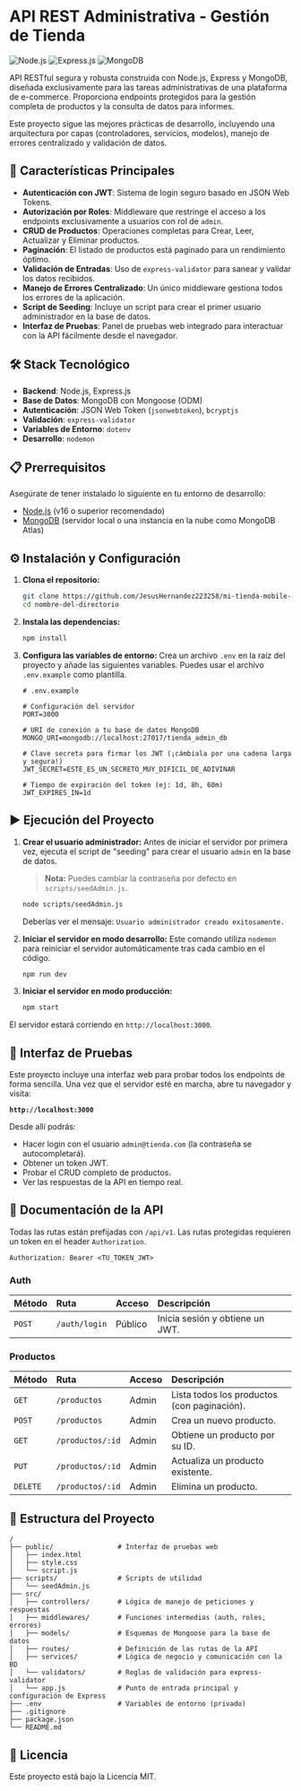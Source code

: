 # API REST Administrativa - Gestión de Tienda

![Node.js](https://img.shields.io/badge/Node.js-16.x-green?style=for-the-badge&logo=node.js)
![Express.js](https://img.shields.io/badge/Express.js-4.x-blue?style=for-the-badge&logo=express)
![MongoDB](https://img.shields.io/badge/MongoDB-5.x-green?style=for-the-badge&logo=mongodb)

API RESTful segura y robusta construida con Node.js, Express y MongoDB, diseñada exclusivamente para las tareas administrativas de una plataforma de e-commerce. Proporciona endpoints protegidos para la gestión completa de productos y la consulta de datos para informes.

Este proyecto sigue las mejores prácticas de desarrollo, incluyendo una arquitectura por capas (controladores, servicios, modelos), manejo de errores centralizado y validación de datos.

## 🚀 Características Principales

-   **Autenticación con JWT**: Sistema de login seguro basado en JSON Web Tokens.
-   **Autorización por Roles**: Middleware que restringe el acceso a los endpoints exclusivamente a usuarios con rol de `admin`.
-   **CRUD de Productos**: Operaciones completas para Crear, Leer, Actualizar y Eliminar productos.
-   **Paginación**: El listado de productos está paginado para un rendimiento óptimo.
-   **Validación de Entradas**: Uso de `express-validator` para sanear y validar los datos recibidos.
-   **Manejo de Errores Centralizado**: Un único middleware gestiona todos los errores de la aplicación.
-   **Script de Seeding**: Incluye un script para crear el primer usuario administrador en la base de datos.
-   **Interfaz de Pruebas**: Panel de pruebas web integrado para interactuar con la API fácilmente desde el navegador.

## 🛠️ Stack Tecnológico

-   **Backend**: Node.js, Express.js
-   **Base de Datos**: MongoDB con Mongoose (ODM)
-   **Autenticación**: JSON Web Token (`jsonwebtoken`), `bcryptjs`
-   **Validación**: `express-validator`
-   **Variables de Entorno**: `dotenv`
-   **Desarrollo**: `nodemon`

## 📋 Prerrequisitos

Asegúrate de tener instalado lo siguiente en tu entorno de desarrollo:

-   [Node.js](https://nodejs.org/) (v16 o superior recomendado)
-   [MongoDB](https://www.mongodb.com/try/download/community) (servidor local o una instancia en la nube como MongoDB Atlas)

## ⚙️ Instalación y Configuración

1.  **Clona el repositorio:**
    ```bash
    git clone https://github.com/JesusHernandez223258/mi-tienda-mobile-api.git
    cd nombre-del-directorio
    ```

2.  **Instala las dependencias:**
    ```bash
    npm install
    ```

3.  **Configura las variables de entorno:**
    Crea un archivo `.env` en la raíz del proyecto y añade las siguientes variables. Puedes usar el archivo `.env.example` como plantilla.

    ```env
    # .env.example

    # Configuración del servidor
    PORT=3000

    # URI de conexión a tu base de datos MongoDB
    MONGO_URI=mongodb://localhost:27017/tienda_admin_db

    # Clave secreta para firmar los JWT (¡cámbiala por una cadena larga y segura!)
    JWT_SECRET=ESTE_ES_UN_SECRETO_MUY_DIFICIL_DE_ADIVINAR

    # Tiempo de expiración del token (ej: 1d, 8h, 60m)
    JWT_EXPIRES_IN=1d
    ```

## ▶️ Ejecución del Proyecto

1.  **Crear el usuario administrador:**
    Antes de iniciar el servidor por primera vez, ejecuta el script de "seeding" para crear el usuario `admin` en la base de datos.
    > **Nota:** Puedes cambiar la contraseña por defecto en `scripts/seedAdmin.js`.

    ```bash
    node scripts/seedAdmin.js
    ```
    Deberías ver el mensaje: `Usuario administrador creado exitosamente.`

2.  **Iniciar el servidor en modo desarrollo:**
    Este comando utiliza `nodemon` para reiniciar el servidor automáticamente tras cada cambio en el código.

    ```bash
    npm run dev
    ```

3.  **Iniciar el servidor en modo producción:**
    ```bash
    npm start
    ```

El servidor estará corriendo en `http://localhost:3000`.

## 🧪 Interfaz de Pruebas

Este proyecto incluye una interfaz web para probar todos los endpoints de forma sencilla. Una vez que el servidor esté en marcha, abre tu navegador y visita:

**`http://localhost:3000`**

Desde allí podrás:
-   Hacer login con el usuario `admin@tienda.com` (la contraseña se autocompletará).
-   Obtener un token JWT.
-   Probar el CRUD completo de productos.
-   Ver las respuestas de la API en tiempo real.

## 📝 Documentación de la API

Todas las rutas están prefijadas con `/api/v1`. Las rutas protegidas requieren un token en el header `Authorization`.

`Authorization: Bearer <TU_TOKEN_JWT>`

### Auth

| Método | Ruta                 | Acceso  | Descripción                        |
| :----- | :------------------- | :------ | :--------------------------------- |
| `POST` | `/auth/login`        | Público | Inicia sesión y obtiene un JWT.    |

### Productos

| Método   | Ruta                 | Acceso  | Descripción                            |
| :------- | :------------------- | :------ | :------------------------------------- |
| `GET`    | `/productos`         | Admin   | Lista todos los productos (con paginación). |
| `POST`   | `/productos`         | Admin   | Crea un nuevo producto.                |
| `GET`    | `/productos/:id`     | Admin   | Obtiene un producto por su ID.         |
| `PUT`    | `/productos/:id`     | Admin   | Actualiza un producto existente.       |
| `DELETE` | `/productos/:id`     | Admin   | Elimina un producto.                   |

## 📂 Estructura del Proyecto

```
/
├── public/                # Interfaz de pruebas web
│   ├── index.html
│   ├── style.css
│   └── script.js
├── scripts/               # Scripts de utilidad
│   └── seedAdmin.js
├── src/
│   ├── controllers/       # Lógica de manejo de peticiones y respuestas
│   ├── middlewares/       # Funciones intermedias (auth, roles, errores)
│   ├── models/            # Esquemas de Mongoose para la base de datos
│   ├── routes/            # Definición de las rutas de la API
│   ├── services/          # Lógica de negocio y comunicación con la BD
│   └── validators/        # Reglas de validación para express-validator
│   └── app.js             # Punto de entrada principal y configuración de Express
├── .env                   # Variables de entorno (privado)
├── .gitignore
├── package.json
└── README.md
```

## 📄 Licencia

Este proyecto está bajo la Licencia MIT.
